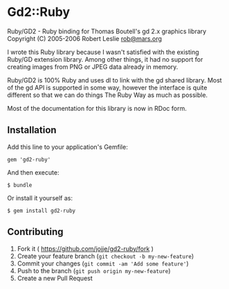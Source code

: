 # Gd2::Ruby

Ruby/GD2 - Ruby binding for Thomas Boutell's gd 2.x graphics library
Copyright (C) 2005-2006 Robert Leslie <rob@mars.org>

I wrote this Ruby library because I wasn't satisfied with the existing
Ruby/GD extension library. Among other things, it had no support for
creating images from PNG or JPEG data already in memory.

Ruby/GD2 is 100% Ruby and uses dl to link with the gd shared library. Most
of the gd API is supported in some way, however the interface is quite
different so that we can do things The Ruby Way as much as possible.

Most of the documentation for this library is now in RDoc form.

## Installation

Add this line to your application's Gemfile:

    gem 'gd2-ruby'

And then execute:

    $ bundle

Or install it yourself as:

    $ gem install gd2-ruby

## Contributing

1. Fork it ( https://github.com/jojje/gd2-ruby/fork )
2. Create your feature branch (`git checkout -b my-new-feature`)
3. Commit your changes (`git commit -am 'Add some feature'`)
4. Push to the branch (`git push origin my-new-feature`)
5. Create a new Pull Request
